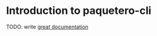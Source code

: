 # Introduction to paquetero-cli

TODO: write [great documentation](http://jacobian.org/writing/what-to-write/)
